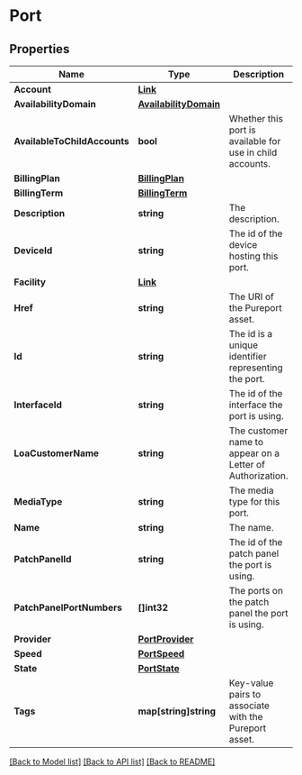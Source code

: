 # Port

## Properties

Name | Type | Description | Notes
------------ | ------------- | ------------- | -------------
**Account** | [**Link**](Link.md) |  | 
**AvailabilityDomain** | [**AvailabilityDomain**](AvailabilityDomain.md) |  | 
**AvailableToChildAccounts** | **bool** | Whether this port is available for use in child accounts. | [optional] 
**BillingPlan** | [**BillingPlan**](BillingPlan.md) |  | [optional] 
**BillingTerm** | [**BillingTerm**](BillingTerm.md) |  | 
**Description** | **string** | The description. | [optional] 
**DeviceId** | **string** | The id of the device hosting this port. | [optional] [readonly] 
**Facility** | [**Link**](Link.md) |  | 
**Href** | **string** | The URI of the Pureport asset. | [optional] [readonly] 
**Id** | **string** | The id is a unique identifier representing the port. | [optional] 
**InterfaceId** | **string** | The id of the interface the port is using. | [optional] [readonly] 
**LoaCustomerName** | **string** | The customer name to appear on a Letter of Authorization. | [optional] 
**MediaType** | **string** | The media type for this port. | 
**Name** | **string** | The name. | 
**PatchPanelId** | **string** | The id of the patch panel the port is using. | [optional] [readonly] 
**PatchPanelPortNumbers** | **[]int32** | The ports on the patch panel the port is using. | [optional] [readonly] 
**Provider** | [**PortProvider**](PortProvider.md) |  | 
**Speed** | [**PortSpeed**](PortSpeed.md) |  | 
**State** | [**PortState**](PortState.md) |  | [optional] 
**Tags** | **map[string]string** | Key-value pairs to associate with the Pureport asset. | [optional] 

[[Back to Model list]](../README.md#documentation-for-models) [[Back to API list]](../README.md#documentation-for-api-endpoints) [[Back to README]](../README.md)


